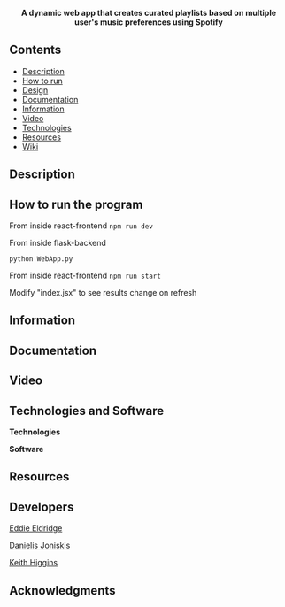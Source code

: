 
<p align="center">
  <b>A dynamic web app that creates curated playlists based on multiple user's music preferences using Spotify</b><br>
</p>

## Contents
* [Description](#description)
* [How to run](#how-to-run-the-program)
* [Design](https://github.com/Store-Compare-Project/StoreCompare/wiki/Design-Document)
* [Documentation](#documentation)
* [Information](#information)
* [Video](#video)
* [Technologies](#technologies-and-software)
* [Resources](#resources)
* [Wiki](https://github.com/EddieEldridge/GoLangAutomaton/wiki)

## Description

## How to run the program

From inside react-frontend
`npm run dev`

From inside flask-backend

`python WebApp.py`

From inside react-frontend
`npm run start`

Modify "index.jsx" to see results change on refresh

## Information


## Documentation


## Video

## Technologies and Software
**Technologies**


**Software**


## Resources


## Developers
[Eddie Eldridge](https://github.com/EddieEldridge)	
 	 
[Danielis Joniskis](https://github.com/jawneck)
 	 
[Keith Higgins](https://github.com/cian2009/KeithHiggins)

## Acknowledgments
